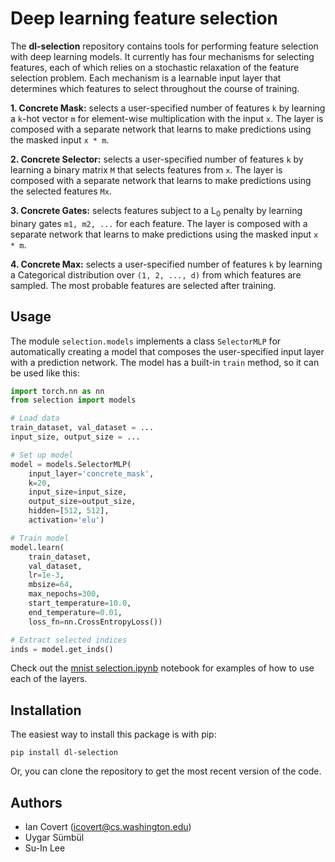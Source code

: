 # Deep learning feature selection

The **dl-selection** repository contains tools for performing feature selection with deep learning models. It currently has four mechanisms for selecting features, each of which relies on a stochastic relaxation of the feature selection problem. Each mechanism is a learnable input layer that determines which features to select throughout the course of training.

**1. Concrete Mask:** selects a user-specified number of features `k` by learning a `k`-hot vector `m` for element-wise multiplication with the input `x`. The layer is composed with a separate network that learns to make predictions using the masked input `x * m`.

**2. Concrete Selector:** selects a user-specified number of features `k` by learning a binary matrix `M` that selects features from `x`. The layer is composed with a separate network that learns to make predictions using the selected features `Mx`.

**3. Concrete Gates:** selects features subject to a L<sub>0</sub> penalty by learning binary gates `m1, m2, ...` for each feature. The layer is composed with a separate network that learns to make predictions using the masked input `x * m`.

**4. Concrete Max:** selects a user-specified number of features `k` by learning a Categorical distribution over `(1, 2, ..., d)` from which features are sampled. The most probable features are selected after training.

## Usage

The module `selection.models` implements a class `SelectorMLP` for automatically creating a model that composes the user-specified input layer with a prediction network. The model has a built-in `train` method, so it can be used like this:

```python
import torch.nn as nn
from selection import models

# Load data
train_dataset, val_dataset = ...
input_size, output_size = ...

# Set up model
model = models.SelectorMLP(
    input_layer='concrete_mask',
    k=20,
    input_size=input_size,
    output_size=output_size,
    hidden=[512, 512],
    activation='elu')

# Train model
model.learn(
    train_dataset,
    val_dataset,
    lr=1e-3,
    mbsize=64,
    max_nepochs=300,
    start_temperature=10.0,
    end_temperature=0.01,
    loss_fn=nn.CrossEntropyLoss())

# Extract selected indices
inds = model.get_inds()
```

Check out the [mnist selection.ipynb](https://github.com/icc2115/dl-selection/blob/master/mnist%20selection.ipynb) notebook for examples of how to use each of the layers.

## Installation

The easiest way to install this package is with pip:

```
pip install dl-selection
```

Or, you can clone the repository to get the most recent version of the code.

## Authors

- Ian Covert (<icovert@cs.washington.edu>)
- Uygar S&uuml;mb&uuml;l
- Su-In Lee

